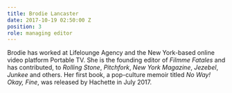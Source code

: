 ```yaml
---
title: Brodie Lancaster
date: 2017-10-19 02:50:00 Z
position: 3
role: managing editor
---
```


Brodie has worked at Lifelounge Agency and the New York-based online video platform Portable TV. She is the founding editor of *Filmme Fatales* and has contributed, to *Rolling Stone*, *Pitchfork*, *New York Magazine*, *Jezebel*, *Junkee* and others. Her first book, a pop-culture memoir titled *No Way! Okay, Fine*, was released by Hachette in July 2017.